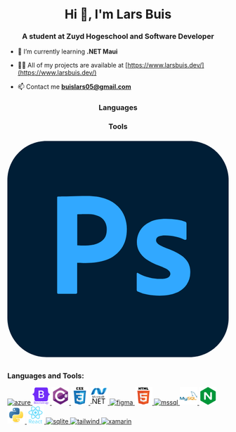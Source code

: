 <h1 align="center">Hi 👋, I'm Lars Buis</h1>
<h3 align="center">A student at Zuyd Hogeschool and Software Developer</h3>

- 🌱 I’m currently learning **.NET Maui**

- 👨‍💻 All of my projects are available at [https://www.larsbuis.dev/](https://www.larsbuis.dev/)

- 📫 Contact me **buislars05@gmail.com**

<div align="center">
  <h3>Languages</h3>

  <h3>Tools</h3>
    <svg viewBox="0 0 128 128">
    <path fill="#001e36" d="M22.667 1.6h82.666C117.867 1.6 128 11.733 128 24.267v79.466c0 12.534-10.133 22.667-22.667 22.667H22.667C10.133 126.4 0 116.267 0 103.733V24.267C0 11.733 10.133 1.6 22.667 1.6Z"></path><path fill="#31a8ff" d="M45.867 33.333c-1.6 0-3.2 0-4.853.054-1.654.053-3.201.053-4.641.107-1.44.053-2.773.053-4.053.106-1.227.053-2.08.053-2.987.053-.373 0-.533.213-.533.587v54.88c0 .48.213.694.64.694h10.347c.373-.054.64-.374.586-.747v-17.12c1.013 0 1.76 0 2.294.053.533.053 1.386.053 2.666.053 4.374 0 8.374-.48 12-1.813 3.467-1.28 6.454-3.52 8.587-6.507 2.133-2.986 3.2-6.773 3.2-11.36 0-2.4-.426-4.693-1.226-6.933A16.98 16.98 0 0 0 64 39.36a19.049 19.049 0 0 0-7.147-4.374c-2.987-1.12-6.613-1.653-10.986-1.653Zm1.19 10.505c1.9.036 3.75.368 5.476 1.068 1.547.587 2.827 1.654 3.734 3.04a8.779 8.779 0 0 1 1.227 4.748c0 2.346-.534 4.16-1.654 5.493-1.174 1.333-2.667 2.347-4.373 2.827-1.974.64-4.054.959-6.134.959h-2.827c-.64 0-1.332-.053-2.079-.106v-17.92c.373-.054 1.12-.107 2.187-.053 1.013-.054 2.239-.054 3.626-.054.273-.007.546-.008.817-.002zm44.73 2.723c-3.787 0-6.934.586-9.44 1.866-2.293 1.067-4.267 2.773-5.6 4.906-1.173 1.974-1.814 4.16-1.814 6.454a11.447 11.447 0 0 0 1.227 5.44 13.809 13.809 0 0 0 4.054 4.533 32.629 32.629 0 0 0 7.573 3.84c2.613 1.013 4.373 1.813 5.227 2.506.853.694 1.28 1.387 1.28 2.134 0 .96-.587 1.867-1.44 2.24-.96.48-2.4.747-4.427.747-2.133 0-4.267-.267-6.294-.8a22.834 22.834 0 0 1-6.613-2.613c-.16-.107-.32-.16-.48-.053-.16.106-.213.319-.213.479v9.28c-.053.427.213.8.587 1.013a21.49 21.49 0 0 0 5.44 1.707c2.4.48 4.799.693 7.252.693 3.84 0 7.041-.586 9.654-1.706 2.4-.96 4.48-2.613 5.973-4.747a12.41 12.41 0 0 0 2.08-7.093 11.512 11.512 0 0 0-1.226-5.493c-1.014-1.814-2.454-3.307-4.214-4.427a38.625 38.625 0 0 0-8.213-3.894 48.784 48.784 0 0 1-3.787-1.76c-.693-.373-1.333-.853-1.813-1.44-.32-.427-.533-.906-.533-1.386 0-.48.16-1.013.426-1.44.374-.533.96-.907 1.653-1.067 1.014-.266 2.134-.427 3.2-.374 2.027 0 4 .267 5.974.694 1.814.373 3.52.96 5.12 1.814.213.106.48.106.96 0a.656.656 0 0 0 .267-.534v-8.693c0-.214-.054-.427-.107-.64-.107-.213-.32-.427-.533-.48A18.762 18.762 0 0 0 98.4 47.04a45.98 45.98 0 0 0-6.613-.48z"></path>
            </svg>
          

  
</div>
<h3 align="left">Languages and Tools:</h3>
<p align="left"> <a href="https://azure.microsoft.com/en-in/" target="_blank" rel="noreferrer"> <img src="https://www.vectorlogo.zone/logos/microsoft_azure/microsoft_azure-icon.svg" alt="azure" width="40" height="40"/> </a> <a href="https://getbootstrap.com" target="_blank" rel="noreferrer"> <img src="https://raw.githubusercontent.com/devicons/devicon/master/icons/bootstrap/bootstrap-plain-wordmark.svg" alt="bootstrap" width="40" height="40"/> </a> <a href="https://www.w3schools.com/cs/" target="_blank" rel="noreferrer"> <img src="https://raw.githubusercontent.com/devicons/devicon/master/icons/csharp/csharp-original.svg" alt="csharp" width="40" height="40"/> </a> <a href="https://www.w3schools.com/css/" target="_blank" rel="noreferrer"> <img src="https://raw.githubusercontent.com/devicons/devicon/master/icons/css3/css3-original-wordmark.svg" alt="css3" width="40" height="40"/> </a> <a href="https://dotnet.microsoft.com/" target="_blank" rel="noreferrer"> <img src="https://raw.githubusercontent.com/devicons/devicon/master/icons/dot-net/dot-net-original-wordmark.svg" alt="dotnet" width="40" height="40"/> </a> <a href="https://www.figma.com/" target="_blank" rel="noreferrer"> <img src="https://www.vectorlogo.zone/logos/figma/figma-icon.svg" alt="figma" width="40" height="40"/> </a> <a href="https://www.w3.org/html/" target="_blank" rel="noreferrer"> <img src="https://raw.githubusercontent.com/devicons/devicon/master/icons/html5/html5-original-wordmark.svg" alt="html5" width="40" height="40"/> </a> <a href="https://www.microsoft.com/en-us/sql-server" target="_blank" rel="noreferrer"> <img src="https://www.svgrepo.com/show/303229/microsoft-sql-server-logo.svg" alt="mssql" width="40" height="40"/> </a> <a href="https://www.mysql.com/" target="_blank" rel="noreferrer"> <img src="https://raw.githubusercontent.com/devicons/devicon/master/icons/mysql/mysql-original-wordmark.svg" alt="mysql" width="40" height="40"/> </a> <a href="https://www.nginx.com" target="_blank" rel="noreferrer"> <img src="https://raw.githubusercontent.com/devicons/devicon/master/icons/nginx/nginx-original.svg" alt="nginx" width="40" height="40"/> </a> <a href="https://www.python.org" target="_blank" rel="noreferrer"> <img src="https://raw.githubusercontent.com/devicons/devicon/master/icons/python/python-original.svg" alt="python" width="40" height="40"/> </a> <a href="https://reactjs.org/" target="_blank" rel="noreferrer"> <img src="https://raw.githubusercontent.com/devicons/devicon/master/icons/react/react-original-wordmark.svg" alt="react" width="40" height="40"/> </a> <a href="https://www.sqlite.org/" target="_blank" rel="noreferrer"> <img src="https://www.vectorlogo.zone/logos/sqlite/sqlite-icon.svg" alt="sqlite" width="40" height="40"/> </a> <a href="https://tailwindcss.com/" target="_blank" rel="noreferrer"> <img src="https://www.vectorlogo.zone/logos/tailwindcss/tailwindcss-icon.svg" alt="tailwind" width="40" height="40"/> </a> <a href="https://dotnet.microsoft.com/apps/xamarin" target="_blank" rel="noreferrer"> <img src="https://raw.githubusercontent.com/detain/svg-logos/780f25886640cef088af994181646db2f6b1a3f8/svg/xamarin.svg" alt="xamarin" width="40" height="40"/> </a> </p>

